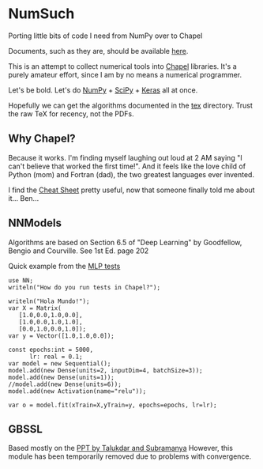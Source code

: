 # NumSuch
Porting little bits of code I need from NumPy over to Chapel

Documents, such as they are, should be available [here](https://buddha314.github.io/numsuch/).

This is an attempt to collect numerical tools into [Chapel](https://github.com/chapel-lang/chapel) libraries.
It's a purely amateur effort, since I am by no means a numerical programmer.

Let's be bold.  Let's do [NumPy](https://github.com/numpy/numpy) + [SciPy](https://github.com/scipy/scipy) + [Keras](https://keras.io/) all at once.

Hopefully we can get the algorithms documented in the [tex](tex/) directory.  Trust the raw TeX for recency, not the PDFs.

## Why Chapel?

Because it works. I'm finding myself laughing out loud at 2 AM saying "I can't believe that worked the first time!".  And it feels like the love child of Python (mom) and Fortran (dad), the two greatest languages
ever invented.

I find the [Cheat Sheet](http://chapel.cray.com/docs/master/_downloads/quickReference.pdf) pretty useful, now that someone finally told me about it... Ben...

## NNModels

Algorithms are based on Section 6.5 of "Deep Learning" by Goodfellow, Bengio and Courville.  See 1st Ed. page 202

Quick example from the [MLP tests](test/mlp-test.chpl)

```
use NN;
writeln("How do you run tests in Chapel?");

writeln("Hola Mundo!");
var X = Matrix(
   [1.0,0.0,1.0,0.0],
   [1.0,0.0,1.0,1.0],
   [0.0,1.0,0.0,1.0]);
var y = Vector([1.0,1.0,0.0]);

const epochs:int = 5000,
      lr: real = 0.1;
var model = new Sequential();
model.add(new Dense(units=2, inputDim=4, batchSize=3));
model.add(new Dense(units=1));
//model.add(new Dense(units=6));
model.add(new Activation(name="relu"));

var o = model.fit(xTrain=X,yTrain=y, epochs=epochs, lr=lr);
```

## GBSSL

Based mostly on the [PPT by Talukdar and Subramanya](http://graph-ssl.wdfiles.com/local--files/blog%3A_start/graph_ssl_acl12_tutorial_slides_final.pdf)  However, this module has been temporarily removed due to problems with convergence.
